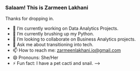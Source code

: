 ### Salaam! This is Zarmeen Lakhani

Thanks for dropping in.

- 🔭 I’m currently working on Data Analytics Projects.
- 🌱 I’m currently brushing up my Python.
- 👯 I’m looking to collaborate on Business Analytics projects.
- 💬 Ask me about transitioning into tech. 
- 📫 How to reach me: zarmeenlakhani.io@gmail.com
- 😄 Pronouns: She/Her
- ⚡ Fun fact: I have a pet cacti and snail.
-->
